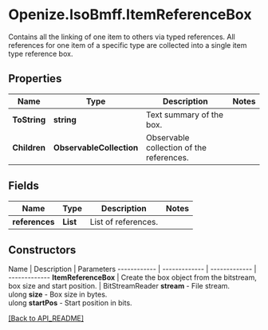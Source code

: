 # Openize.IsoBmff.ItemReferenceBox

Contains all the linking of one item to others via typed references.
All references for one item of a specific type are collected into a single item type reference box.

## Properties

Name | Type | Description | Notes
------------ | ------------- | ------------- | -------------
**ToString** | **string** | Text summary of the box. | 
**Children** | **ObservableCollection<SingleItemTypeReferenceBox>** | Observable collection of the references. | 

## Fields

Name | Type | Description | Notes
------------ | ------------- | ------------- | -------------
**references** | **List<SingleItemTypeReferenceBox>** | List of references. | 

## Constructors

Name | Description | Parameters
------------ | ------------- | ------------- | -------------
**ItemReferenceBox** | Create the box object from the bitstream, box size and start position. | BitStreamReader <b>stream</b> - File stream.<br />ulong <b>size</b> - Box size in bytes.<br />ulong <b>startPos</b> - Start position in bits.

[[Back to API_README]](API_README.md)